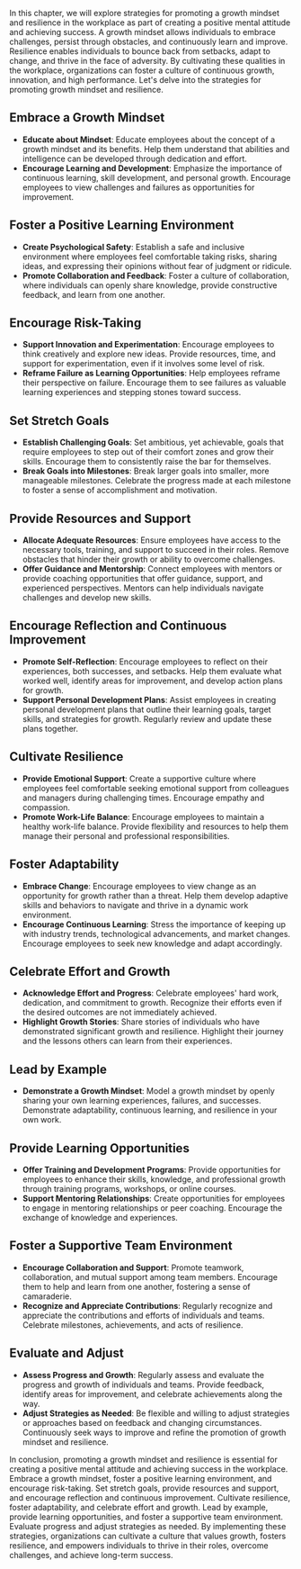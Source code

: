 
In this chapter, we will explore strategies for promoting a growth mindset and resilience in the workplace as part of creating a positive mental attitude and achieving success. A growth mindset allows individuals to embrace challenges, persist through obstacles, and continuously learn and improve. Resilience enables individuals to bounce back from setbacks, adapt to change, and thrive in the face of adversity. By cultivating these qualities in the workplace, organizations can foster a culture of continuous growth, innovation, and high performance. Let's delve into the strategies for promoting growth mindset and resilience.

Embrace a Growth Mindset
------------------------

* **Educate about Mindset**: Educate employees about the concept of a growth mindset and its benefits. Help them understand that abilities and intelligence can be developed through dedication and effort.
* **Encourage Learning and Development**: Emphasize the importance of continuous learning, skill development, and personal growth. Encourage employees to view challenges and failures as opportunities for improvement.

Foster a Positive Learning Environment
--------------------------------------

* **Create Psychological Safety**: Establish a safe and inclusive environment where employees feel comfortable taking risks, sharing ideas, and expressing their opinions without fear of judgment or ridicule.
* **Promote Collaboration and Feedback**: Foster a culture of collaboration, where individuals can openly share knowledge, provide constructive feedback, and learn from one another.

Encourage Risk-Taking
---------------------

* **Support Innovation and Experimentation**: Encourage employees to think creatively and explore new ideas. Provide resources, time, and support for experimentation, even if it involves some level of risk.
* **Reframe Failure as Learning Opportunities**: Help employees reframe their perspective on failure. Encourage them to see failures as valuable learning experiences and stepping stones toward success.

Set Stretch Goals
-----------------

* **Establish Challenging Goals**: Set ambitious, yet achievable, goals that require employees to step out of their comfort zones and grow their skills. Encourage them to consistently raise the bar for themselves.
* **Break Goals into Milestones**: Break larger goals into smaller, more manageable milestones. Celebrate the progress made at each milestone to foster a sense of accomplishment and motivation.

Provide Resources and Support
-----------------------------

* **Allocate Adequate Resources**: Ensure employees have access to the necessary tools, training, and support to succeed in their roles. Remove obstacles that hinder their growth or ability to overcome challenges.
* **Offer Guidance and Mentorship**: Connect employees with mentors or provide coaching opportunities that offer guidance, support, and experienced perspectives. Mentors can help individuals navigate challenges and develop new skills.

Encourage Reflection and Continuous Improvement
-----------------------------------------------

* **Promote Self-Reflection**: Encourage employees to reflect on their experiences, both successes, and setbacks. Help them evaluate what worked well, identify areas for improvement, and develop action plans for growth.
* **Support Personal Development Plans**: Assist employees in creating personal development plans that outline their learning goals, target skills, and strategies for growth. Regularly review and update these plans together.

Cultivate Resilience
--------------------

* **Provide Emotional Support**: Create a supportive culture where employees feel comfortable seeking emotional support from colleagues and managers during challenging times. Encourage empathy and compassion.
* **Promote Work-Life Balance**: Encourage employees to maintain a healthy work-life balance. Provide flexibility and resources to help them manage their personal and professional responsibilities.

Foster Adaptability
-------------------

* **Embrace Change**: Encourage employees to view change as an opportunity for growth rather than a threat. Help them develop adaptive skills and behaviors to navigate and thrive in a dynamic work environment.
* **Encourage Continuous Learning**: Stress the importance of keeping up with industry trends, technological advancements, and market changes. Encourage employees to seek new knowledge and adapt accordingly.

Celebrate Effort and Growth
---------------------------

* **Acknowledge Effort and Progress**: Celebrate employees' hard work, dedication, and commitment to growth. Recognize their efforts even if the desired outcomes are not immediately achieved.
* **Highlight Growth Stories**: Share stories of individuals who have demonstrated significant growth and resilience. Highlight their journey and the lessons others can learn from their experiences.

Lead by Example
---------------

* **Demonstrate a Growth Mindset**: Model a growth mindset by openly sharing your own learning experiences, failures, and successes. Demonstrate adaptability, continuous learning, and resilience in your own work.

Provide Learning Opportunities
------------------------------

* **Offer Training and Development Programs**: Provide opportunities for employees to enhance their skills, knowledge, and professional growth through training programs, workshops, or online courses.
* **Support Mentoring Relationships**: Create opportunities for employees to engage in mentoring relationships or peer coaching. Encourage the exchange of knowledge and experiences.

Foster a Supportive Team Environment
------------------------------------

* **Encourage Collaboration and Support**: Promote teamwork, collaboration, and mutual support among team members. Encourage them to help and learn from one another, fostering a sense of camaraderie.
* **Recognize and Appreciate Contributions**: Regularly recognize and appreciate the contributions and efforts of individuals and teams. Celebrate milestones, achievements, and acts of resilience.

Evaluate and Adjust
-------------------

* **Assess Progress and Growth**: Regularly assess and evaluate the progress and growth of individuals and teams. Provide feedback, identify areas for improvement, and celebrate achievements along the way.
* **Adjust Strategies as Needed**: Be flexible and willing to adjust strategies or approaches based on feedback and changing circumstances. Continuously seek ways to improve and refine the promotion of growth mindset and resilience.

In conclusion, promoting a growth mindset and resilience is essential for creating a positive mental attitude and achieving success in the workplace. Embrace a growth mindset, foster a positive learning environment, and encourage risk-taking. Set stretch goals, provide resources and support, and encourage reflection and continuous improvement. Cultivate resilience, foster adaptability, and celebrate effort and growth. Lead by example, provide learning opportunities, and foster a supportive team environment. Evaluate progress and adjust strategies as needed. By implementing these strategies, organizations can cultivate a culture that values growth, fosters resilience, and empowers individuals to thrive in their roles, overcome challenges, and achieve long-term success.

